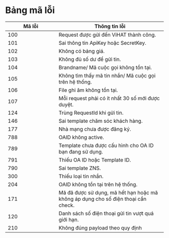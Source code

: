 # Bảng mã lỗi

<table><thead><tr><th width="146">Mã lỗi</th><th>Thông tin lỗi</th></tr></thead><tbody><tr><td>100</td><td>Request được gửi đến ViHAT thành công.</td></tr><tr><td>101</td><td>Sai thông tin ApiKey hoặc SecretKey.</td></tr><tr><td>102</td><td>Không có bảng giá.</td></tr><tr><td>103</td><td>Không đủ số dư để gửi tin.</td></tr><tr><td>104</td><td>Brandname/ Mã cuộc gọi không tồn tại.</td></tr><tr><td>105</td><td>Không tìm thấy mã tin nhắn/ Mã cuộc gọi trên hệ thống.</td></tr><tr><td>106</td><td>File ghi âm không tồn tại.</td></tr><tr><td>107</td><td>Mỗi request phải có ít nhất 30 số mới được duyệt.</td></tr><tr><td>124</td><td>Trùng RequestId khi gửi tin.</td></tr><tr><td>146</td><td>Sai template chăm sóc khách hàng.</td></tr><tr><td>177</td><td>Nhà mạng chưa được đăng ký.</td></tr><tr><td>788</td><td>OAID không active.</td></tr><tr><td>789</td><td>Template chưa được cấu hình cho OA ID bạn đang sử dụng.</td></tr><tr><td>791</td><td>Thiếu OA ID hoặc Template ID.</td></tr><tr><td>790</td><td>Sai template ZNS.</td></tr><tr><td>300</td><td>Thiếu loại tin nhắn.</td></tr><tr><td>204</td><td>OAID không tồn tại trên hệ thống.</td></tr><tr><td>171</td><td>Mã đã được sử dụng, mã hết hạn hoặc mã không áp dụng cho số điện thoại cần check.</td></tr><tr><td>120</td><td>Danh sách số điện thoại gửi tin vượt quá giới hạn.</td></tr><tr><td>210</td><td>Không đúng payload theo quy định</td></tr></tbody></table>
